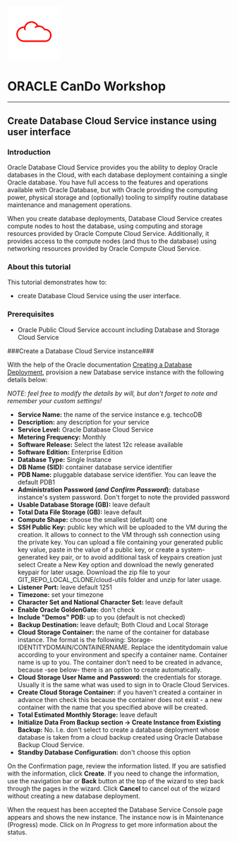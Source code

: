 ![](../common/images/customer.logo.png)
---
# ORACLE CanDo Workshop #
-----
## Create Database Cloud Service instance using user interface ##

### Introduction ###

Oracle Database Cloud Service provides you the ability to deploy Oracle databases in the Cloud, with each database deployment containing a single Oracle database. You have full access to the features and operations available with Oracle Database, but with Oracle providing the computing power, physical storage and (optionally) tooling to simplify routine database maintenance and management operations.

When you create database deployments, Database Cloud Service creates compute nodes to host the database, using computing and storage resources provided by Oracle Compute Cloud Service. Additionally, it provides access to the compute nodes (and thus to the database) using networking resources provided by Oracle Compute Cloud Service.

### About this tutorial ###
This tutorial demonstrates how to:
	
+ create Database Cloud Service using the user interface.

### Prerequisites ###

- Oracle Public Cloud Service account including Database and Storage Cloud Service

###Create a Database Cloud Service instance###

With the help of the Oracle documentation [Creating a Database Deployment](http://docs.oracle.com/en/cloud/paas/database-dbaas-cloud/csdbi/create-db-deployment.html), provision a new Database service instance with the following details below:

*NOTE: feel free to modify the details by will, but don't forget to note and remember your custom settings!*

 - **Service Name:**  the name of the service instance e.g. techcoDB
 - **Description:**  any description for your service
 - **Service Level:**  Oracle Database Cloud Service
 - **Metering Frequency:**  Monthly
 - **Software Release:**  Select the latest 12c release available
 - **Software Edition:** Enterprise Edition
 - **Database Type:** Single Instance
 - **DB Name (SID):** container database service identifier
 - **PDB Name:** pluggable database service identifier. You can leave the default PDB1
 - **Administration Password (*and Confirm Password*):** database instance's system password. Don't forget to note the provided password
 - **Usable Database Storage (GB):** leave default
 - **Total Data File Storage (GB):** leave default
 - **Compute Shape:**  choose the smallest (default) one
 - **SSH Public Key:** public key which will be uploaded to the VM during the creation. It allows to connect to the VM through ssh connection using the private key. You can upload a file containing your generated public key value, paste in the value of a public key, or create a system-generated key pair, or to avoid additional task of keypairs creation just select Create a New Key option and download the newly generated keypair for later usage. Download the zip file to your GIT_REPO_LOCAL_CLONE/cloud-utils folder and unzip for later usage. 
 - **Listener Port:** leave default 1251
 - **Timezone:** set your timezone
 - **Character Set and National Character Set:** leave default
 - **Enable Oracle GoldenGate:** don't check
 - **Include "Demos" PDB:** up to you (default is not checked)
 - **Backup Destination:** leave default; Both Cloud and Local Storage
 - **Cloud Storage Container:** the name of the container for database instance. The format is the following: Storage-IDENTITYDOMAIN/CONTAINERNAME. Replace the identitydomain value according to your environment and specify a container name. Container name is up to you. The container don't need to be created in advance, because -see below- there is an option to create automatically.
 - **Cloud Storage User Name and Password:** the credentials for storage. Usually it is the same what was used to sign in to Oracle Cloud Services.
 - **Create Cloud Storage Container:** if you haven't created a container in advance then check this because the container does not exist - a new container with the name that you specified above will be created.
 - **Total Estimated Monthly Storage:** leave default
 - **Initialize Data From Backup section -> Create Instance from Existing Backup:** No. I.e. don't select to create a database deployment whose database is taken from a cloud backup created using Oracle Database Backup Cloud Service.
 - **Standby Database Configuration:** don't choose this option

On the Confirmation page, review the information listed. If you are satisfied with the information, click **Create**.
If you need to change the information, use the navigation bar or **Back** button at the top of the wizard to step back through the pages in the wizard. Click **Cancel** to cancel out of the wizard without creating a new database deployment.

When the request has been accepted the Database Service Console page appears and shows the new instance. The instance now is in Maintenance (Progress) mode. Click on *In Progress* to get more information about the status. 



